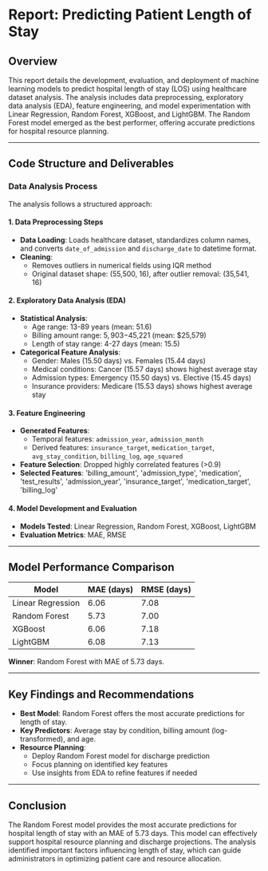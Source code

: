 # Report: Predicting Patient Length of Stay

## Overview
This report details the development, evaluation, and deployment of machine learning models to predict hospital length of stay (LOS) using healthcare dataset analysis. The analysis includes data preprocessing, exploratory data analysis (EDA), feature engineering, and model experimentation with Linear Regression, Random Forest, XGBoost, and LightGBM. The Random Forest model emerged as the best performer, offering accurate predictions for hospital resource planning.

---

## Code Structure and Deliverables

### Data Analysis Process
The analysis follows a structured approach:

#### 1. Data Preprocessing Steps
- **Data Loading**: Loads healthcare dataset, standardizes column names, and converts `date_of_admission` and `discharge_date` to datetime format.
- **Cleaning**: 
  - Removes outliers in numerical fields using IQR method
  - Original dataset shape: (55,500, 16), after outlier removal: (35,541, 16)

#### 2. Exploratory Data Analysis (EDA)
- **Statistical Analysis**:
  - Age range: 13-89 years (mean: 51.6)
  - Billing amount range: $5,903-$45,221 (mean: $25,579)
  - Length of stay range: 4-27 days (mean: 15.5)
- **Categorical Feature Analysis**:
  - Gender: Males (15.50 days) vs. Females (15.44 days)
  - Medical conditions: Cancer (15.57 days) shows highest average stay
  - Admission types: Emergency (15.50 days) vs. Elective (15.45 days)
  - Insurance providers: Medicare (15.53 days) shows highest average stay

#### 3. Feature Engineering
- **Generated Features**: 
  - Temporal features: `admission_year`, `admission_month`
  - Derived features: `insurance_target`, `medication_target`, `avg_stay_condition`, `billing_log`, `age_squared`
- **Feature Selection**: Dropped highly correlated features (>0.9)
- **Selected Features**: 'billing_amount', 'admission_type', 'medication', 'test_results', 'admission_year', 'insurance_target', 'medication_target', 'billing_log'

#### 4. Model Development and Evaluation
- **Models Tested**: Linear Regression, Random Forest, XGBoost, LightGBM
- **Evaluation Metrics**: MAE, RMSE

---

## Model Performance Comparison

| Model            | MAE (days) | RMSE (days) |
|------------------|------------|-------------|
| Linear Regression| 6.06       | 7.08        |
| Random Forest    | 5.73       | 7.00        |
| XGBoost          | 6.06       | 7.18        |
| LightGBM         | 6.08       | 7.13        |

**Winner**: Random Forest with MAE of 5.73 days.

---

## Key Findings and Recommendations
- **Best Model**: Random Forest offers the most accurate predictions for length of stay.
- **Key Predictors**: Average stay by condition, billing amount (log-transformed), and age.
- **Resource Planning**: 
  - Deploy Random Forest model for discharge prediction
  - Focus planning on identified key features
  - Use insights from EDA to refine features if needed

---

## Conclusion
The Random Forest model provides the most accurate predictions for hospital length of stay with an MAE of 5.73 days. This model can effectively support hospital resource planning and discharge projections. The analysis identified important factors influencing length of stay, which can guide administrators in optimizing patient care and resource allocation.
